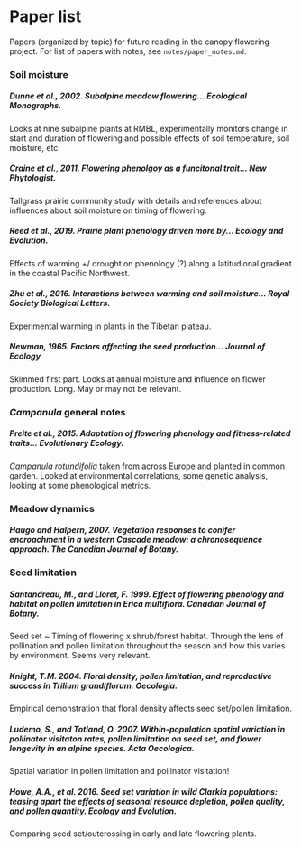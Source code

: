 # Paper list

Papers (organized by topic) for future reading in the canopy flowering project. For list of papers with notes, see `notes/paper_notes.md`.

### Soil moisture

##### Dunne et al., 2002. Subalpine meadow flowering... Ecological Monographs.

Looks at nine subalpine plants at RMBL, experimentally monitors change in start and duration of flowering and possible effects of soil temperature, soil moisture, etc.

##### Craine et al., 2011. Flowering phenolgoy as a funcitonal trait... New Phytologist.

Tallgrass prairie community study with details and references about influences about soil moisture on timing of flowering.

##### Reed et al., 2019. Prairie plant phenology driven more by... Ecology and Evolution.

Effects of warming +/ drought on phenology (?) along a latitudional gradient in the coastal Pacific Northwest.

##### Zhu et al., 2016. Interactions between warming and soil moisture... Royal Society Biological Letters.

Experimental warming in plants in the Tibetan plateau.

##### Newman, 1965. Factors affecting the seed production... Journal of Ecology

Skimmed first part. Looks at annual moisture and influence on flower production. Long. May or may not be relevant.

### *Campanula* general notes

##### Preite et al., 2015. Adaptation of flowering phenology and fitness-related traits... Evolutionary Ecology.

*Campanula rotundifolia* taken from across Europe and planted in common garden. Looked at environmental correlations, some genetic analysis, looking at some phenological metrics.

### Meadow dynamics

##### Haugo and Halpern, 2007. Vegetation responses to conifer encroachment in a western Cascade meadow: a chronosequence approach. The Canadian Journal of Botany.

### Seed limitation

##### Santandreau, M., and Lloret, F. 1999. Effect of flowering phenology and habitat on pollen limitation in **Erica multiflora**. Canadian Journal of Botany.

Seed set ~ Timing of flowering x shrub/forest habitat. Through the lens of pollination and pollen limitation throughout the season and how this varies by environment. Seems very relevant.

##### Knight, T.M. 2004. Floral density, pollen limitation, and reproductive success in **Trilium grandiflorum.** Oecologia.

Empirical demonstration that floral density affects seed set/pollen limitation.

##### Ludemo, S., and Totland, O. 2007. Within-population spatial variation in pollinator visitaton rates, pollen limitation on seed set, and flower longevity in an alpine species. Acta Oecologica.

Spatial variation in pollen limitation and pollinator visitation!

##### Howe, A.A., et al. 2016. Seed set variation in wild **Clarkia** populations: teasing apart the effects of seasonal resource depletion, pollen quality, and pollen quantity. Ecology and Evolution.

Comparing seed set/outcrossing in early and late flowering plants.



